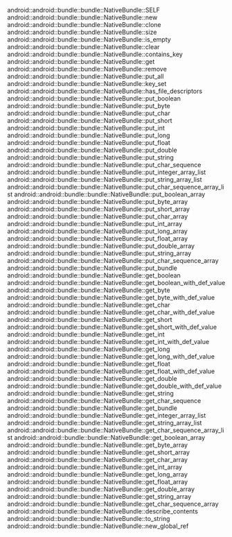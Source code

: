 android::android::bundle::bundle::NativeBundle::SELF
android::android::bundle::bundle::NativeBundle::new
android::android::bundle::bundle::NativeBundle::clone
android::android::bundle::bundle::NativeBundle::size
android::android::bundle::bundle::NativeBundle::is_empty
android::android::bundle::bundle::NativeBundle::clear
android::android::bundle::bundle::NativeBundle::contains_key
android::android::bundle::bundle::NativeBundle::get
android::android::bundle::bundle::NativeBundle::remove
android::android::bundle::bundle::NativeBundle::put_all
android::android::bundle::bundle::NativeBundle::key_set
android::android::bundle::bundle::NativeBundle::has_file_descriptors
android::android::bundle::bundle::NativeBundle::put_boolean
android::android::bundle::bundle::NativeBundle::put_byte
android::android::bundle::bundle::NativeBundle::put_char
android::android::bundle::bundle::NativeBundle::put_short
android::android::bundle::bundle::NativeBundle::put_int
android::android::bundle::bundle::NativeBundle::put_long
android::android::bundle::bundle::NativeBundle::put_float
android::android::bundle::bundle::NativeBundle::put_double
android::android::bundle::bundle::NativeBundle::put_string
android::android::bundle::bundle::NativeBundle::put_char_sequence
android::android::bundle::bundle::NativeBundle::put_integer_array_list
android::android::bundle::bundle::NativeBundle::put_string_array_list
android::android::bundle::bundle::NativeBundle::put_char_sequence_array_list
android::android::bundle::bundle::NativeBundle::put_boolean_array
android::android::bundle::bundle::NativeBundle::put_byte_array
android::android::bundle::bundle::NativeBundle::put_short_array
android::android::bundle::bundle::NativeBundle::put_char_array
android::android::bundle::bundle::NativeBundle::put_int_array
android::android::bundle::bundle::NativeBundle::put_long_array
android::android::bundle::bundle::NativeBundle::put_float_array
android::android::bundle::bundle::NativeBundle::put_double_array
android::android::bundle::bundle::NativeBundle::put_string_array
android::android::bundle::bundle::NativeBundle::put_char_sequence_array
android::android::bundle::bundle::NativeBundle::put_bundle
android::android::bundle::bundle::NativeBundle::get_boolean
android::android::bundle::bundle::NativeBundle::get_boolean_with_def_value
android::android::bundle::bundle::NativeBundle::get_byte
android::android::bundle::bundle::NativeBundle::get_byte_with_def_value
android::android::bundle::bundle::NativeBundle::get_char
android::android::bundle::bundle::NativeBundle::get_char_with_def_value
android::android::bundle::bundle::NativeBundle::get_short
android::android::bundle::bundle::NativeBundle::get_short_with_def_value
android::android::bundle::bundle::NativeBundle::get_int
android::android::bundle::bundle::NativeBundle::get_int_with_def_value
android::android::bundle::bundle::NativeBundle::get_long
android::android::bundle::bundle::NativeBundle::get_long_with_def_value
android::android::bundle::bundle::NativeBundle::get_float
android::android::bundle::bundle::NativeBundle::get_float_with_def_value
android::android::bundle::bundle::NativeBundle::get_double
android::android::bundle::bundle::NativeBundle::get_double_with_def_value
android::android::bundle::bundle::NativeBundle::get_string
android::android::bundle::bundle::NativeBundle::get_char_sequence
android::android::bundle::bundle::NativeBundle::get_bundle
android::android::bundle::bundle::NativeBundle::get_integer_array_list
android::android::bundle::bundle::NativeBundle::get_string_array_list
android::android::bundle::bundle::NativeBundle::get_char_sequence_array_list
android::android::bundle::bundle::NativeBundle::get_boolean_array
android::android::bundle::bundle::NativeBundle::get_byte_array
android::android::bundle::bundle::NativeBundle::get_short_array
android::android::bundle::bundle::NativeBundle::get_char_array
android::android::bundle::bundle::NativeBundle::get_int_array
android::android::bundle::bundle::NativeBundle::get_long_array
android::android::bundle::bundle::NativeBundle::get_float_array
android::android::bundle::bundle::NativeBundle::get_double_array
android::android::bundle::bundle::NativeBundle::get_string_array
android::android::bundle::bundle::NativeBundle::get_char_sequence_array
android::android::bundle::bundle::NativeBundle::describe_contents
android::android::bundle::bundle::NativeBundle::to_string
android::android::bundle::bundle::NativeBundle::new_global_ref
